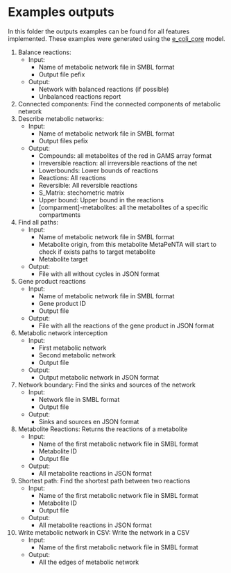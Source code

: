 # Examples outputs

In this folder the outputs examples can be found for all features implemented. These examples were generated using
the [e_coli_core](http://bigg.ucsd.edu/models/e_coli_core) model. 
1. Balance reactions:
   - Input: 
     - Name of metabolic network file in SMBL format
     - Output file pefix
   - Output: 
     - Network with balanced reactions (if possible)
     - Unbalanced reactions report
2. Connected components: Find the connected components of metabolic network
3. Describe metabolic networks: 
    - Input:
      - Name of metabolic network file in SMBL format
      - Output files pefix
    - Output:
      - Compounds: all metabolites of the red in GAMS array format
      - Irreversible reaction: all irreversible reactions of the net
      - Lowerbounds: Lower bounds of reactions
      - Reactions: All reactions
      - Reversible: All reversible reactions
      - S_Matrix: stechometric matrix
      - Upper bound: Upper bound in the reactions
      - [comparment]-metabolites: all the metabolites of a specific compartments
4. Find all paths:
    - Input:
      - Name of metabolic network file in SMBL format
      - Metabolite origin, from this metabolite MetaPeNTA will start to check if exists paths to target metabolite
      - Metabolite target
    - Output:
        - File with all without cycles in JSON format
5. Gene product reactions
   - Input:
      - Name of metabolic network file in SMBL format
      - Gene product ID
      - Output file
   - Output:
      - File with all the reactions of the gene product in JSON format
6. Metabolic network interception
   - Input:
      - First metabolic network 
      - Second metabolic network
      - Output file
   - Output:
      - Output metabolic network in JSON format
7. Network boundary: Find the sinks and sources of the network
    - Input:
        - Network file in SMBL format
        - Output file
    - Output:
        - Sinks and sources en JSON format
8. Metabolite Reactions: Returns the reactions of a metabolite
    - Input:
        - Name of the first metabolic network file in SMBL format
        - Metabolite ID
        - Output file
    - Output:
        - All metabolite reactions in JSON format
9. Shortest path: Find the shortest path between two reactions
    - Input:
        - Name of the first metabolic network file in SMBL format
        - Metabolite ID
        - Output file
    - Output:
        - All metabolite reactions in JSON format
10. Write metabolic network in CSV: Write the network in a CSV
    - Input:
        - Name of the first metabolic network file in SMBL format
    - Output:
        - All the edges of metabolic network